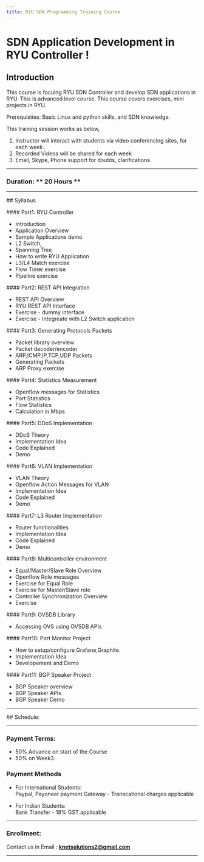 ```yaml
---
title: RYU SDN Programming Training Course
---
```


# SDN Application Development in RYU Controller !

## Introduction

This course is focuing RYU SDN Controller and develop SDN applications in RYU. This is advanced level course. This course covers exercises, mini projects in RYU. 

Prerequisties: Basic Linux and python skills, and SDN knowledge.  

This training session works as below,

1. Instructor will interact with students via video conferencing sites, for each week. 
2. Recorded Videos will be shared for each week
3. Email, Skype, Phone support for doubts, clarifications.

---

### Duration:  ** 20 Hours **

---

## Syllabus

#### Part1: RYU Controller
* Introduction
* Application Overview
* Sample Applications demo
* L2 Switch,
* Spanning Tree
* How to write RYU Application
* L3/L4 Match exercise 
* Flow Timer exercise
* Pipeline exercise

#### Part2: REST API Integration
* REST API Overview
* RYU REST API Interface
* Exercise - dummy interface
* Exercise - Integreate with L2 Switch application

#### Part3: Generating Protocols Packets
* Packet library overview
* Packet decoder/encoder 
* ARP,ICMP,IP,TCP,UDP Packets
* Generating Packets
* ARP Proxy exercise

#### Part4: Statistics Measurement
* Openflow messages for Statistics 
* Port Statistics 
* Flow Statistics 
* Calculation in Mbps

#### Part5: DDoS Implementation
* DDoS Theory
* Implementation Idea
* Code Explained
* Demo

#### Part6: VLAN Implementation
* VLAN Theory
* Openflow Action Messages for VLAN
* Implementation Idea
* Code Explained
* Demo

#### Part7: L3 Router Implementation
* Router functionalities
* Implementation Idea
* Code Explained
* Demo

#### Part8: Multicontroller environment
* Equal/Master/Slave Role Overview
* Openflow Role messages 
* Exercise for Equal Role
* Exercise for Master/Slave role
* Controller Synchronization Overview
* Exercise

#### Part9: OVSDB Library
* Accessing OVS using OVSDB APIs


#### Part10: Port Monitor Project
* How to setup/configure Grafane,Graphite.
* Implementation Idea
* Developement and Demo


#### Part11: BGP Speaker Project
* BGP Speaker overview
* BGP Speaker APIs
* BGP Speaker Demo


---

## Schedule:



---

### Payment Terms:  

* 50% Advance on start of the Course
* 50% on Week3.

###  Payment Methods 
* For International Students:  
   Paypal, Payoneer payment Gateway - Transcational charges applicable

* For Indian Students:  
   Bank Transfer - 18% GST applicable


---

### Enrollment:  

Contact us in Email : **knetsolutions2@gmail.com**

---
